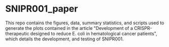 # SNIPR001_paper

This repo contains the figures, data, summary statistics, and scripts used to generate the plots contained in the article "Development of a CRISPR-therapeutic designed to reduce E. coli in hematological cancer patients", which details the development, and testing of SNIPR001.
